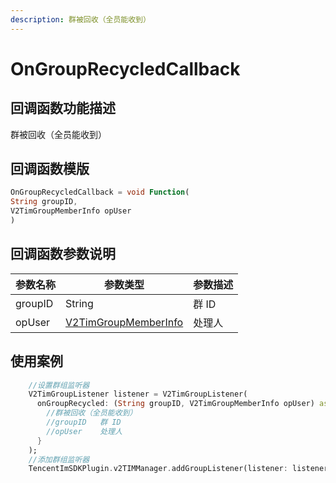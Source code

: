```yaml
---
description: 群被回收（全员能收到）
---
```


# OnGroupRecycledCallback

## 回调函数功能描述

群被回收（全员能收到）

## 回调函数模版

```dart
OnGroupRecycledCallback = void Function(
String groupID,
V2TimGroupMemberInfo opUser
)
```

## 回调函数参数说明

| 参数名称    | 参数类型                                                                          | 参数描述 |
| ------- | ----------------------------------------------------------------------------- | ---- |
| groupID | String                                                                        | 群 ID |
| opUser  | [V2TimGroupMemberInfo](../../api/guan-jian-lei/group/v2timgroupmemberinfo.md) | 处理人  |

## 使用案例

```dart
    //设置群组监听器
    V2TimGroupListener listener = V2TimGroupListener(
      onGroupRecycled: (String groupID, V2TimGroupMemberInfo opUser) async {
        //群被回收（全员能收到）
        //groupID	群 ID
        //opUser	处理人
      }
    );
    //添加群组监听器
    TencentImSDKPlugin.v2TIMManager.addGroupListener(listener: listener);
```

